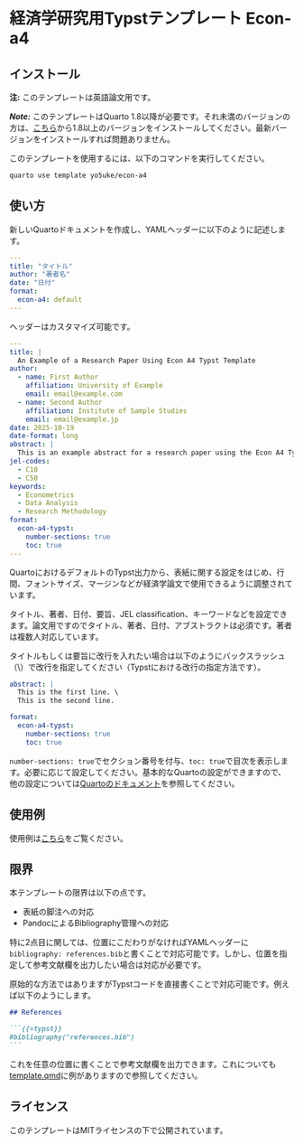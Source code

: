 # 経済学研究用Typstテンプレート Econ-a4

## インストール

**注:** このテンプレートは英語論文用です。

***Note:*** このテンプレートはQuarto 1.8以降が必要です。それ未満のバージョンの方は、[こちら](https://quarto.org/docs/get-started/)から1.8以上のバージョンをインストールしてください。最新バージョンをインストールすれば問題ありません。

このテンプレートを使用するには、以下のコマンドを実行してください。

``` bash
quarto use template yo5uke/econ-a4
```

## 使い方

新しいQuartoドキュメントを作成し、YAMLヘッダーに以下のように記述します。

``` yaml
---
title: "タイトル"
author: "著者名"
date: "日付"
format:
  econ-a4: default
---
```

ヘッダーはカスタマイズ可能です。

```yaml
---
title: |
  An Example of a Research Paper Using Econ A4 Typst Template
author: 
  - name: First Author
    affiliation: University of Example
    email: email@example.com
  - name: Second Author
    affiliation: Institute of Sample Studies
    email: email@example.jp
date: 2025-10-19
date-format: long
abstract: |
  This is an example abstract for a research paper using the Econ A4 Typst template. It summarizes the main findings and contributions of the paper. The template is designed to meet the formatting requirements of economic journals and includes features such as section numbering and a table of contents. Researchers can easily customize the template to fit their specific needs while adhering to academic standards. Overall, this template aims to facilitate the writing process for economists and researchers in related fields.
jel-codes: 
  - C10
  - C50
keywords: 
  - Econometrics
  - Data Analysis
  - Research Methodology
format:
  econ-a4-typst: 
    number-sections: true
    toc: true
---
```

QuartoにおけるデフォルトのTypst出力から、表紙に関する設定をはじめ、行間、フォントサイズ、マージンなどが経済学論文で使用できるように調整されています。

タイトル、著者、日付、要旨、JEL classification、キーワードなどを設定できます。論文用ですのでタイトル、著者、日付、アブストラクトは必須です。著者は複数人対応しています。

タイトルもしくは要旨に改行を入れたい場合は以下のようにバックスラッシュ（\）で改行を指定してください（Typstにおける改行の指定方法です）。

```yaml
abstract: |
  This is the first line. \
  This is the second line.
```

```yaml
format:
  econ-a4-typst: 
    number-sections: true
    toc: true
```

`number-sections: true`でセクション番号を付与、`toc: true`で目次を表示します。必要に応じて設定してください。基本的なQuartoの設定ができますので、他の設定については[Quartoのドキュメント](https://quarto.org/docs/output-formats/typst.html)を参照してください。

## 使用例

使用例は[こちら](template.qmd)をご覧ください。

## 限界

本テンプレートの限界は以下の点です。

- 表紙の脚注への対応
- PandocによるBibliography管理への対応

特に2点目に関しては、位置にこだわりがなければYAMLヘッダーに`bibliography: references.bib`と書くことで対応可能です。しかし、位置を指定して参考文献欄を出力したい場合は対応が必要です。

原始的な方法ではありますがTypstコードを直接書くことで対応可能です。例えば以下のようにします。

```` markdown
## References

```{{=typst}}
#bibliography("references.bib")
```
````

これを任意の位置に書くことで参考文献欄を出力できます。これについても[template.qmd](template.qmd)に例がありますので参照してください。

## ライセンス

このテンプレートはMITライセンスの下で公開されています。
